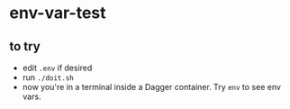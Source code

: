# env-var-test

## to try

- edit `.env` if desired
- run `./doit.sh`
- now you're in a terminal inside a Dagger container. Try `env` to see env vars.
